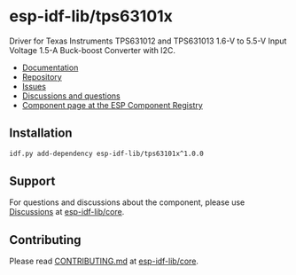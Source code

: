 # esp-idf-lib/tps63101x

Driver for Texas Instruments TPS631012 and TPS631013 1.6-V to 5.5-V Input Voltage 1.5-A Buck-boost Converter with I2C.

* [Documentation](https://esp-idf-lib.github.io/tps63101x/)
* [Repository](https://github.com/esp-idf-lib/tps63101x)
* [Issues](https://github.com/esp-idf-lib/tps63101x/issues)
* [Discussions and questions](https://github.com/esp-idf-lib/core/discussions)
* [Component page at the ESP Component Registry](https://components.espressif.com/components/esp-idf-lib/tps63101x)

## Installation

```sh
idf.py add-dependency esp-idf-lib/tps63101x^1.0.0
```

## Support

For questions and discussions about the component, please use
[Discussions](https://github.com/esp-idf-lib/core/discussions)
at [esp-idf-lib/core](https://github.com/esp-idf-lib/core).

## Contributing

Please read [CONTRIBUTING.md](https://github.com/esp-idf-lib/core/blob/main/CONTRIBUTING.md)
at [esp-idf-lib/core](https://github.com/esp-idf-lib/core).
